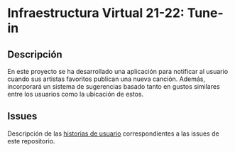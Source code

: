 # Infraestructura Virtual 21-22: Tune-in

## Descripción

En este proyecto se ha desarrollado una aplicación para notificar 
al usuario cuando sus artistas favoritos publican una nueva canción.
Además, incorporará un sistema de sugerencias basado tanto en gustos similares entre los usuarios como la ubicación de estos.

## Issues

Descripción de las [historias de usuario](https://github.com/paula1999/IV/docs/historias_de_usuario.md) correspondientes a las issues de este repositorio.